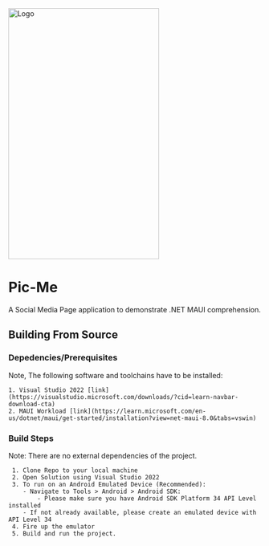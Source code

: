 <img src="https://github.com/kamva9697/ProfilePage/assets/13321065/1c38d4c8-cbf3-4494-8e43-1bd13f5c41d7" alt=Logo height= 500 width= 300/>

# Pic-Me

A Social Media Page application to demonstrate .NET MAUI comprehension.

## Building From Source

### Depedencies/Prerequisites
Note, The following software and toolchains have to be installed:

	1. Visual Studio 2022 [link](https://visualstudio.microsoft.com/downloads/?cid=learn-navbar-download-cta)
	2. MAUI Workload [link](https://learn.microsoft.com/en-us/dotnet/maui/get-started/installation?view=net-maui-8.0&tabs=vswin)

### Build Steps
Note: There are no external dependencies of the project.
```
 1. Clone Repo to your local machine
 2. Open Solution using Visual Studio 2022
 3. To run on an Android Emulated Device (Recommended):
	- Navigate to Tools > Android > Android SDK:
		- Please make sure you have Android SDK Platform 34 API Level installed
	- If not already available, please create an emulated device with API Level 34
 4. Fire up the emulator
 5. Build and run the project.
```

